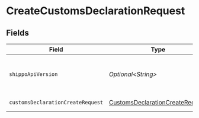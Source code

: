 # CreateCustomsDeclarationRequest


## Fields

| Field                                                                                                                                                              | Type                                                                                                                                                               | Required                                                                                                                                                           | Description                                                                                                                                                        | Example                                                                                                                                                            |
| ------------------------------------------------------------------------------------------------------------------------------------------------------------------ | ------------------------------------------------------------------------------------------------------------------------------------------------------------------ | ------------------------------------------------------------------------------------------------------------------------------------------------------------------ | ------------------------------------------------------------------------------------------------------------------------------------------------------------------ | ------------------------------------------------------------------------------------------------------------------------------------------------------------------ |
| `shippoApiVersion`                                                                                                                                                 | *Optional\<String>*                                                                                                                                                | :heavy_minus_sign:                                                                                                                                                 | Optional string used to pick a non-default API version to use. See our <a href="https://docs.goshippo.com/docs/api_concepts/apiversioning/">API version</a> guide. | 2018-02-08                                                                                                                                                         |
| `customsDeclarationCreateRequest`                                                                                                                                  | [CustomsDeclarationCreateRequest](../../models/components/CustomsDeclarationCreateRequest.md)                                                                      | :heavy_check_mark:                                                                                                                                                 | CustomsDeclaration details.                                                                                                                                        |                                                                                                                                                                    |